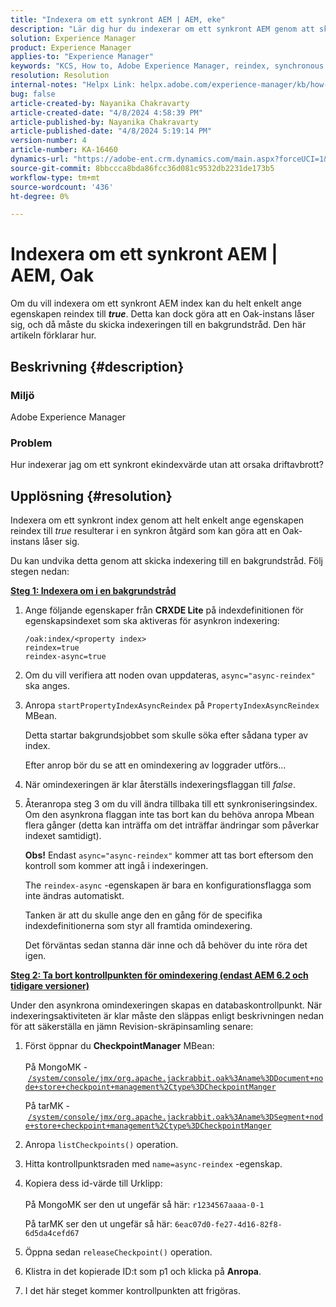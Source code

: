 ```yaml
---
title: "Indexera om ett synkront AEM | AEM, eke"
description: "Lär dig hur du indexerar om ett synkront AEM genom att skicka indexeringen till en bakgrundstråd."
solution: Experience Manager
product: Experience Manager
applies-to: "Experience Manager"
keywords: "KCS, How to, Adobe Experience Manager, reindex, synchronous AEM index, Oak"
resolution: Resolution
internal-notes: "Helpx Link: helpx.adobe.com/experience-manager/kb/how-to-reindex-a-synchronous-AEM-index-AEM-Oak.html"
bug: false
article-created-by: Nayanika Chakravarty
article-created-date: "4/8/2024 4:58:39 PM"
article-published-by: Nayanika Chakravarty
article-published-date: "4/8/2024 5:19:14 PM"
version-number: 4
article-number: KA-16460
dynamics-url: "https://adobe-ent.crm.dynamics.com/main.aspx?forceUCI=1&pagetype=entityrecord&etn=knowledgearticle&id=d4db733c-c9f5-ee11-a1fe-6045bd006295"
source-git-commit: 8bbccca8bda86fcc36d081c9532db2231de173b5
workflow-type: tm+mt
source-wordcount: '436'
ht-degree: 0%

---
```


# Indexera om ett synkront AEM | AEM, Oak


Om du vill indexera om ett synkront AEM index kan du helt enkelt ange egenskapen reindex till <b>*true</b>*. Detta kan dock göra att en Oak-instans låser sig, och då måste du skicka indexeringen till en bakgrundstråd. Den här artikeln förklarar hur.

## Beskrivning {#description}


### Miljö

Adobe Experience Manager

### Problem

Hur indexerar jag om ett synkront ekindexvärde utan att orsaka driftavbrott?


## Upplösning {#resolution}


Indexera om ett synkront index genom att helt enkelt ange egenskapen reindex till *true* resulterar i en synkron åtgärd som kan göra att en Oak-instans låser sig.

Du kan undvika detta genom att skicka indexering till en bakgrundstråd. Följ stegen nedan:

<b><u>Steg 1: Indexera om i en bakgrundstråd</u></b>

1. Ange följande egenskaper från <b>CRXDE Lite</b> på indexdefinitionen för egenskapsindexet som ska aktiveras för asynkron indexering:<br>


   ```
   /oak:index/<property index>
   reindex=true
   reindex-async=true
   ```


2. Om du vill verifiera att noden ovan uppdateras, `async="async-reindex"` ska anges.
3. Anropa `startPropertyIndexAsyncReindex` på `PropertyIndexAsyncReindex` MBean.<br>


   Detta startar bakgrundsjobbet som skulle söka efter sådana typer av index.



   Efter anrop bör du se att en omindexering av loggrader utförs...
4. När omindexeringen är klar återställs indexeringsflaggan till *false*.
5. Återanropa steg 3 om du vill ändra tillbaka till ett synkroniseringsindex. Om den asynkrona flaggan inte tas bort kan du behöva anropa Mbean flera gånger (detta kan inträffa om det inträffar ändringar som påverkar indexet samtidigt).



   <b>Obs!</b> Endast `async="async-reindex"` kommer att tas bort eftersom den kontroll som kommer att ingå i indexeringen.

   The `reindex-async` -egenskapen är bara en konfigurationsflagga som inte ändras automatiskt.

   Tanken är att du skulle ange den en gång för de specifika indexdefinitionerna som styr all framtida omindexering.

   Det förväntas sedan stanna där inne och då behöver du inte röra det igen.


<b><u>Steg 2: Ta bort kontrollpunkten för omindexering (endast AEM 6.2 och tidigare versioner)</u></b>

Under den asynkrona omindexeringen skapas en databaskontrollpunkt.
När indexeringsaktiviteten är klar måste den släppas enligt beskrivningen nedan för att säkerställa en jämn Revision-skräpinsamling senare:

1. Först öppnar du <b>CheckpointManager</b> MBean:<br>\
   På MongoMK - [`/system/console/jmx/org.apache.jackrabbit.oak%3Aname%3DDocument+node+store+checkpoint+management%2Ctype%3DCheckpointManger`](http://localhost:4502/system/console/jmx/org.apache.jackrabbit.oak%3Aname%3DDocument+node+store+checkpoint+management%2Ctype%3DCheckpointManger)

   På tarMK - [`/system/console/jmx/org.apache.jackrabbit.oak%3Aname%3DSegment+node+store+checkpoint+management%2Ctype%3DCheckpointManger`](http://localhost:4502/system/console/jmx/org.apache.jackrabbit.oak%3Aname%3DSegment+node+store+checkpoint+management%2Ctype%3DCheckpointManger)
2. Anropa `listCheckpoints()` operation.
3. Hitta kontrollpunktsraden med `name=async-reindex` -egenskap.
4. Kopiera dess id-värde till Urklipp:<br>\
   På MongoMK ser den ut ungefär så här: `r1234567aaaa-0-1`

   På tarMK ser den ut ungefär så här: `6eac07d0-fe27-4d16-82f8-6d5da4cefd67`
5. Öppna sedan `releaseCheckpoint()` operation.
6. Klistra in det kopierade ID:t som p1 och klicka på <b>Anropa</b>.
7. I det här steget kommer kontrollpunkten att frigöras.

